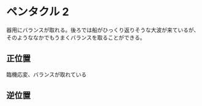 # ペンタクル 2
器用にバランスが取れる。後ろでは船がひっくり返りそうな大波が来ているが、そのようななかでもうまくバランスを取ることができる。

## 正位置
臨機応変、バランスが取れている

## 逆位置
